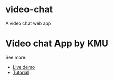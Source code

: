 # video-chat
A video chat web app
<h1>Video chat App by KMU</h1>

See more:
* [Live demo](https://scaledrone.github.io/webrtc/index.html)
* [Tutorial](https://www.scaledrone.com/blog/posts/webrtc--simple-video-chat)
